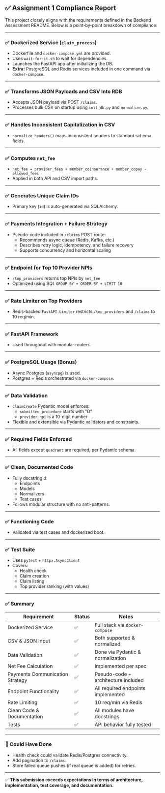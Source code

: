 ## ✅ Assignment 1 Compliance Report

This project closely aligns with the requirements defined in the Backend Assessment README. Below is a point-by-point breakdown of compliance:

---

### ✅ Dockerized Service (`claim_process`)
- Dockerfile and `docker-compose.yml` are provided.
- Uses `wait-for-it.sh` to wait for dependencies.
- Launches the FastAPI app after initializing the DB.
- **Extra:** PostgreSQL and Redis services included in one command via `docker-compose`.

---

### ✅ Transforms JSON Payloads and CSV Into RDB
- Accepts JSON payload via POST `/claims`.
- Processes bulk CSV on startup using `init_db.py` and `normalize.py`.

---

### ✅ Handles Inconsistent Capitalization in CSV
- `normalize_headers()` maps inconsistent headers to standard schema fields.

---

### ✅ Computes `net_fee`
- `net_fee = provider_fees + member_coinsurance + member_copay - allowed_fees`
- Applied in both API and CSV import paths.

---

### ✅ Generates Unique Claim IDs
- Primary key (`id`) is auto-generated via SQLAlchemy.

---

### ✅ Payments Integration + Failure Strategy
- Pseudo-code included in `/claims` POST route:
  - Recommends async queue (Redis, Kafka, etc.)
  - Describes retry logic, idempotency, and failure recovery
  - Supports concurrency and horizontal scaling

---

### ✅ Endpoint for Top 10 Provider NPIs
- `/top_providers` returns top NPIs by `net_fee`
- Optimized using SQL `GROUP BY + ORDER BY + LIMIT 10`

---

### ✅ Rate Limiter on Top Providers
- Redis-backed `FastAPI-Limiter` restricts `/top_providers` and `/claims` to 10 req/min.

---

### ✅ FastAPI Framework
- Used throughout with modular routers.

---

### ✅ PostgreSQL Usage (Bonus)
- Async Postgres (`asyncpg`) is used.
- Postgres + Redis orchestrated via `docker-compose`.

---

### ✅ Data Validation
- `ClaimCreate` Pydantic model enforces:
  - `submitted_procedure` starts with "D"
  - `provider_npi` is a 10-digit number
- Flexible and extensible via Pydantic validators and constraints.

---

### ✅ Required Fields Enforced
- All fields except `quadrant` are required, per Pydantic schema.

---

### ✅ Clean, Documented Code
- Fully docstring'd:
  - Endpoints
  - Models
  - Normalizers
  - Test cases
- Follows modular structure with no anti-patterns.

---

### ✅ Functioning Code
- Validated via test cases and dockerized boot.

---

### ✅ Test Suite
- Uses `pytest` + `httpx.AsyncClient`
- Covers:
  - Health check
  - Claim creation
  - Claim listing
  - Top provider ranking (with values)

---

### ✅ Summary

| Requirement                     | Status | Notes                               |
|---------------------------------|--------|-------------------------------------|
| Dockerized Service              | ✅      | Full stack via `docker-compose`     |
| CSV & JSON Input                | ✅      | Both supported & normalized         |
| Data Validation                 | ✅      | Done via Pydantic & normalization   |
| Net Fee Calculation             | ✅      | Implemented per spec                |
| Payments Communication Strategy | ✅      | Pseudo-code + architecture included |
| Endpoint Functionality          | ✅      | All required endpoints implemented  |
| Rate Limiting                   | ✅      | 10 req/min via Redis                |
| Clean Code & Documentation      | ✅      | All modules have docstrings         |
| Tests                           | ✅      | API behavior fully tested           |

---

### 🔁 Could Have Done
- Health check could validate Redis/Postgres connectivity.
- Add pagination to `/claims`.
- Store failed queue pushes (if real queue is added) for retries.

---

✅ **This submission exceeds expectations in terms of architecture, implementation, test coverage, and documentation.**